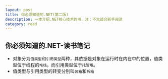 ```yaml
---
layout: post
title: 你必须知道的.NET(第二版)
description: 一本介绍.NET核心技术的书，注：不太适合新手阅读
category: read
---
```


## 你必须知道的.NET-读书笔记
* 对象分为`值类型`和`引用类型`两种，其依据是对象在运行时在内在中的位置，值类型位于线程的`堆栈`，而引用类型位于`托管堆`。
* 值类型与引用类型的转变分别叫`装箱`和`拆箱`
